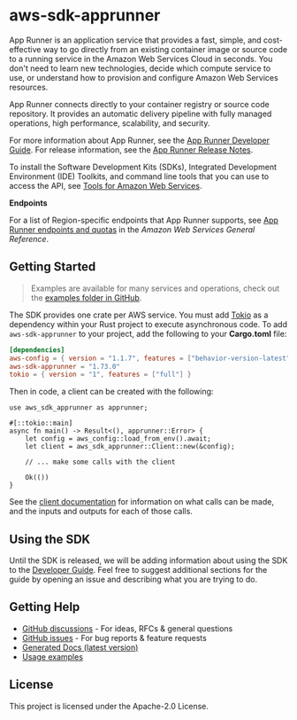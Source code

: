 # aws-sdk-apprunner

App Runner is an application service that provides a fast, simple, and cost-effective way to go directly from an existing container image or source code to a running service in the Amazon Web Services Cloud in seconds. You don't need to learn new technologies, decide which compute service to use, or understand how to provision and configure Amazon Web Services resources.

App Runner connects directly to your container registry or source code repository. It provides an automatic delivery pipeline with fully managed operations, high performance, scalability, and security.

For more information about App Runner, see the [App Runner Developer Guide](https://docs.aws.amazon.com/apprunner/latest/dg/). For release information, see the [App Runner Release Notes](https://docs.aws.amazon.com/apprunner/latest/relnotes/).

To install the Software Development Kits (SDKs), Integrated Development Environment (IDE) Toolkits, and command line tools that you can use to access the API, see [Tools for Amazon Web Services](http://aws.amazon.com/tools/).

__Endpoints__

For a list of Region-specific endpoints that App Runner supports, see [App Runner endpoints and quotas](https://docs.aws.amazon.com/general/latest/gr/apprunner.html) in the _Amazon Web Services General Reference_.

## Getting Started

> Examples are available for many services and operations, check out the
> [examples folder in GitHub](https://github.com/awslabs/aws-sdk-rust/tree/main/examples).

The SDK provides one crate per AWS service. You must add [Tokio](https://crates.io/crates/tokio)
as a dependency within your Rust project to execute asynchronous code. To add `aws-sdk-apprunner` to
your project, add the following to your **Cargo.toml** file:

```toml
[dependencies]
aws-config = { version = "1.1.7", features = ["behavior-version-latest"] }
aws-sdk-apprunner = "1.73.0"
tokio = { version = "1", features = ["full"] }
```

Then in code, a client can be created with the following:

```rust,no_run
use aws_sdk_apprunner as apprunner;

#[::tokio::main]
async fn main() -> Result<(), apprunner::Error> {
    let config = aws_config::load_from_env().await;
    let client = aws_sdk_apprunner::Client::new(&config);

    // ... make some calls with the client

    Ok(())
}
```

See the [client documentation](https://docs.rs/aws-sdk-apprunner/latest/aws_sdk_apprunner/client/struct.Client.html)
for information on what calls can be made, and the inputs and outputs for each of those calls.

## Using the SDK

Until the SDK is released, we will be adding information about using the SDK to the
[Developer Guide](https://docs.aws.amazon.com/sdk-for-rust/latest/dg/welcome.html). Feel free to suggest
additional sections for the guide by opening an issue and describing what you are trying to do.

## Getting Help

* [GitHub discussions](https://github.com/awslabs/aws-sdk-rust/discussions) - For ideas, RFCs & general questions
* [GitHub issues](https://github.com/awslabs/aws-sdk-rust/issues/new/choose) - For bug reports & feature requests
* [Generated Docs (latest version)](https://awslabs.github.io/aws-sdk-rust/)
* [Usage examples](https://github.com/awslabs/aws-sdk-rust/tree/main/examples)

## License

This project is licensed under the Apache-2.0 License.

